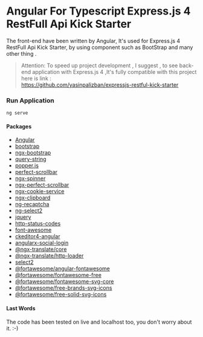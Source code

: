 # Angular For Typescript Express.js 4 RestFull Api Kick Starter

The front-end have been written by Angular, It's used for Express.js 4 RestFull Api Kick Starter, by using component
such as BootStrap and many other thing .

> Attention: To speed up project development , I suggest , to see back-end application with  Express.js 4 ,It's  fully compatible with this project
> </br> here is link : </br>
> https://github.com/yasinpalizban/expressjs-restful-kick-starter

### Run Application

```
ng serve

```

#### Packages

- [Angular](https://angular.io/)
- [bootstrap](https://getbootstrap.com/)
- [ngx-bootstrap](https://valor-software.com/ngx-bootstrap/)
- [query-string](https://www.npmjs.com/package/query-string)
- [popper.js](https://www.npmjs.com/package/@popperjs/core)
- [perfect-scrollbar](https://www.npmjs.com/package/perfect-scrollbar)
- [ngx-spinner](https://www.npmjs.com/package/ngx-spinner)
- [ngx-perfect-scrollbar](https://www.npmjs.com/package/ngx-perfect-scrollbar)
- [ngx-cookie-service](https://www.npmjs.com/package/ngx-cookie-service)
- [ngx-clipboard](https://www.npmjs.com/package/ngx-clipboard)
- [ng-recaptcha](https://www.npmjs.com/package/ng-recaptcha)
- [ng-select2](https://www.npmjs.com/package/ng-select2)
- [jquery]()
- [http-status-codes](https://www.npmjs.com/package/http-status-codes)
- [font-awesome](https://www.npmjs.com/package/font-awesome)
- [ckeditor4-angular](https://www.npmjs.com/package/ckeditor4-angular)
- [angularx-social-login](https://www.npmjs.com/package/angularx-social-login)
- [@ngx-translate/core](https://www.npmjs.com/package/@ngx-translate/core)
- [@ngx-translate/http-loader](https://www.npmjs.com/package/@ngx-translate/http-loader)
- [select2](https://www.npmjs.com/package/select2)
- [@fortawesome/angular-fontawesome](https://www.npmjs.com/package/@fortawesome/angular-fontawesome)
- [@fortawesome/fontawesome-free](https://www.npmjs.com/package/@fortawesome/fontawesome-free)
- [@fortawesome/fontawesome-svg-core](https://www.npmjs.com/package/@fortawesome/fontawesome-svg-core)
- [@fortawesome/free-brands-svg-icons](https://www.npmjs.com/package/@fortawesome/free-brands-svg-icons)
- [@fortawesome/free-solid-svg-icons](https://www.npmjs.com/package/@fortawesome/free-solid-svg-icons)

#### Last Words

The code has been tested on live and localhost too, you don't worry about it. :-)
